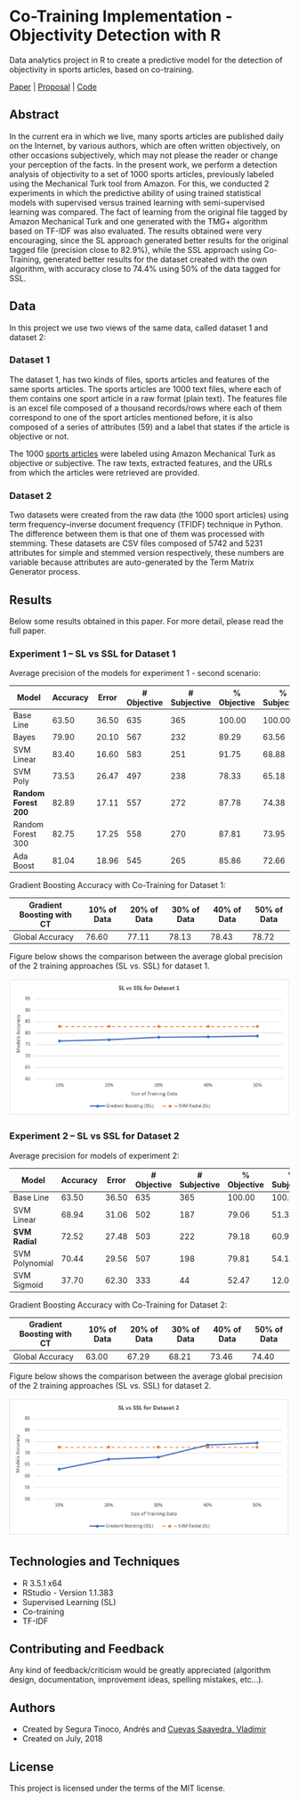 # Co-Training Implementation - Objectivity Detection with R
Data analytics project in R to create a predictive model for the detection of objectivity in sports articles, based on co-training.

<a href="https://github.com/ansegura7/ML_ObjectivityDetection/blob/master/paper/Co-Training_Implementation_for_Objectivity_Detection.pdf" target="_blank">Paper</a> | <a href="https://github.com/ansegura7/ML_ObjectivityDetection/blob/master/paper/Co-Training_Proposal.pdf" target="_blank">Proposal</a>  | <a href="https://github.com/ansegura7/ML_ObjectivityDetection" target="_blank">Code</a>

## Abstract
In the current era in which we live, many sports articles are published daily on the Internet, by various authors, which are often written objectively, on other occasions subjectively, which may not please the reader or change your perception of the facts. In the present work, we perform a detection analysis of objectivity to a set of 1000 sports articles, previously labeled using the Mechanical Turk tool from Amazon. For this, we conducted 2 experiments in which the predictive ability of using trained statistical models with supervised versus trained learning with semi-supervised learning was compared. The fact of learning from the original file tagged by Amazon Mechanical Turk and one generated with the TMG+ algorithm based on TF-IDF was also evaluated. The results obtained were very encouraging, since the SL approach generated better results for the original tagged file (precision close to 82.9%), while the SSL approach using Co-Training, generated better results for the dataset created with the own algorithm, with accuracy close to 74.4% using 50% of the data tagged for SSL.

## Data
In this project we use two views of the same data, called dataset 1 and dataset 2:

### Dataset 1
The dataset 1, has two kinds of files, sports articles and features of the same sports articles. The sports articles are 1000 text files, where each of them contains one sport article in a raw format (plain text). The features file is an excel file composed of a thousand records/rows where each of them correspond to one of the sport articles mentioned before, it is also composed of a series of attributes (59) and a label that states if the article is objective or not.

The 1000 <a href="https://archive.ics.uci.edu/ml/datasets/Sports+articles+for+objectivity+analysis" target="_blank">sports articles</a> were labeled using Amazon Mechanical Turk as objective or subjective. The raw texts, extracted features, and the URLs from which the articles were retrieved are provided. 

### Dataset 2
Two datasets were created from the raw data (the 1000 sport articles) using term frequency–inverse document frequency (TFIDF) technique in Python. The difference between them is that one of them was processed with stemming. These datasets are CSV files composed of 5742 and 5231 attributes for simple and stemmed version respectively, these numbers are variable because attributes are auto-generated by the Term Matrix Generator process.

## Results
Below some results obtained in this paper. For more detail, please read the full paper.

### Experiment 1 – SL vs SSL for Dataset 1

Average precision of the models for experiment 1 - second scenario:

| Model | Accuracy | Error | # Objective | # Subjective | % Objective | % Subjective |
|---|---|---|---|---|---|---|
| Base Line | 63.50 | 36.50 | 635 | 365 | 100.00 | 100.00 |
| Bayes | 79.90 | 20.10 | 567 | 232 | 89.29 | 63.56 |
| SVM Linear | 83.40 | 16.60 | 583 | 251 | 91.75 | 68.88 |
| SVM Poly | 73.53 | 26.47 | 497 | 238 | 78.33 | 65.18 |
| **Random Forest 200** | 82.89 | 17.11 | 557 | 272 | 87.78 | 74.38 |
| Random Forest 300 | 82.75 | 17.25 | 558 | 270 | 87.81 | 73.95 |
| Ada Boost | 81.04 | 18.96 | 545 | 265 | 85.86 | 72.66 |

Gradient Boosting Accuracy with Co-Training for Dataset 1:

| Gradient Boosting with CT | 10% of Data | 20% of Data | 30% of Data | 40% of Data | 50% of Data |
|---|---|---|---|---|---|
| Global Accuracy | 76.60 | 77.11 | 78.13 | 78.43 | 78.72 |

Figure below shows the comparison between the average global precision of the 2 training approaches (SL vs. SSL) for dataset 1.

![SL vs SSL for Dataset1](https://raw.githubusercontent.com/ansegura7/ML_ObjectivityDetection/master/image/experiment1.PNG)

### Experiment 2 – SL vs SSL for Dataset 2

Average precision for models of experiment 2:

| Model | Accuracy | Error | # Objective | # Subjective | % Objective | % Subjective |
|---|---|---|---|---|---|---|
| Base Line | 63.50 | 36.50 | 635 | 365 | 100.00 | 100.00 |
| SVM Linear | 68.94 | 31.06 | 502 | 187 | 79.06 | 51.34 |
| **SVM Radial** | 72.52 | 27.48 | 503 | 222 | 79.18 | 60.93 |
| SVM Polynomial | 70.44 | 29.56 | 507 | 198 | 79.81 | 54.14 |
| SVM Sigmoid | 37.70 | 62.30 | 333 | 44 | 52.47 | 12.00 |

Gradient Boosting Accuracy with Co-Training for Dataset 2:

| Gradient Boosting with CT | 10% of Data | 20% of Data | 30% of Data | 40% of Data | 50% of Data |
|---|---|---|---|---|---|
| Global Accuracy | 63.00 | 67.29 | 68.21 | 73.46 | 74.40 |

Figure below shows the comparison between the average global precision of the 2 training approaches (SL vs. SSL) for dataset 2.

![SL vs SSL for Dataset2](https://raw.githubusercontent.com/ansegura7/ML_ObjectivityDetection/master/image/experiment2.PNG)

## Technologies and Techniques
- R 3.5.1 x64
- RStudio - Version 1.1.383
- Supervised Learning (SL)
- Co-training
- TF-IDF

## Contributing and Feedback
Any kind of feedback/criticism would be greatly appreciated (algorithm design, documentation, improvement ideas, spelling mistakes, etc...).

## Authors
- Created by Segura Tinoco, Andrés and <a href="https://github.com/vladcuevas" target="_blank">Cuevas Saavedra, Vladimir</a>
- Created on July, 2018

## License
This project is licensed under the terms of the MIT license.
